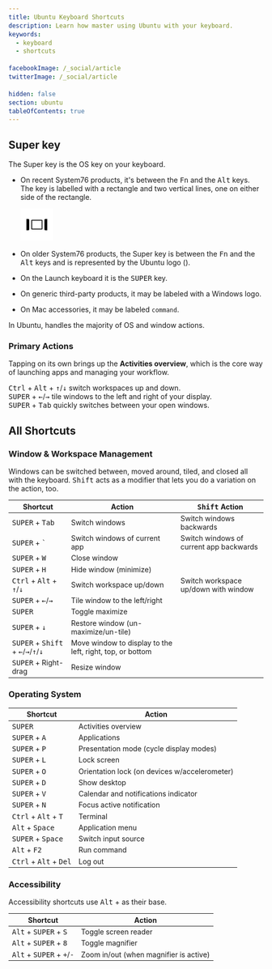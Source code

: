 ```yaml
---
title: Ubuntu Keyboard Shortcuts
description: Learn how master using Ubuntu with your keyboard.
keywords:
  - keyboard
  - shortcuts

facebookImage: /_social/article
twitterImage: /_social/article

hidden: false
section: ubuntu
tableOfContents: true
---
```


## Super key

The Super key is the OS key on your keyboard.

- On recent System76 products, it's between the <kbd>Fn</kbd> and the <kbd>Alt</kbd> keys. The key is labelled with a rectangle and two vertical lines, one on either side of the rectangle.

  ![Super Key](/images/super_key_vector_x64.png)

- On older System76 products, the Super key is between the <kbd>Fn</kbd> and the <kbd>Alt</kbd> keys and is represented by the Ubuntu logo (<kbd><font-awesome-icon :icon="['fab', 'ubuntu']"></font-awesome-icon></kbd>).
- On the Launch keyboard it is the <kbd>SUPER</kbd> key.
- On generic third-party products, it may be labeled with a Windows logo.
- On Mac accessories, it may be labeled `command`.

In Ubuntu, <kbd><font-awesome-icon :icon="['fab', 'ubuntu']"></font-awesome-icon></kbd> handles the majority of OS and window actions.

### Primary Actions

Tapping <kbd><font-awesome-icon :icon="['fab', 'ubuntu']"></font-awesome-icon></kbd> on its own brings up the **Activities overview**, which is the core way of launching apps and managing your workflow.

<kbd>Ctrl</kbd> + <kbd>Alt</kbd> + <kbd>↑</kbd>/<kbd>↓</kbd> switch workspaces up and down.  
<kbd>SUPER</kbd> + <kbd>←</kbd>/<kbd>→</kbd> tile windows to the left and right of your display.  
<kbd>SUPER</kbd> + <kbd>Tab</kbd> quickly switches between your open windows.  

## All Shortcuts

### Window & Workspace Management

Windows can be switched between, moved around, tiled, and closed all with the keyboard. <kbd>Shift</kbd> acts as a modifier that lets you do a variation on the action, too.

| Shortcut | Action  | <kbd>Shift</kbd> Action |
| -------- | --------- | ------ |
| <kbd>SUPER</kbd> + <kbd>Tab</kbd> | Switch windows | Switch windows backwards |
| <kbd>SUPER</kbd> + <kbd>`</kbd> | Switch windows of current app | Switch windows of current app backwards |
| <kbd>SUPER</kbd> + <kbd>W</kbd> | Close window | |
| <kbd>SUPER</kbd> + <kbd>H</kbd> | Hide window (minimize) | |
| <kbd>Ctrl</kbd> + <kbd>Alt</kbd> + <kbd>↑</kbd>/<kbd>↓</kbd> | Switch workspace up/down | Switch workspace up/down with window |
| <kbd>SUPER</kbd> + <kbd>←</kbd>/<kbd>→</kbd> | Tile window to the left/right | |
| <kbd>SUPER</kbd> | Toggle maximize | |
| <kbd>SUPER</kbd> + <kbd>↓</kbd> | Restore window (un-maximize/un-tile) | |
| <kbd>SUPER</kbd> + <kbd>Shift</kbd> + <kbd>←</kbd>/<kbd>→</kbd>/<kbd>↑</kbd>/<kbd>↓</kbd> | Move window to display to the left, right, top, or bottom | |
| <kbd>SUPER</kbd> + Right-drag | Resize window | |

### Operating System

| Shortcut | Action |
| -------- | ------ |
| <kbd>SUPER</kbd> | Activities overview |
| <kbd>SUPER</kbd> + <kbd>A</kbd> | Applications |
| <kbd>SUPER</kbd> + <kbd>P</kbd> | Presentation mode (cycle display modes) |
| <kbd>SUPER</kbd> + <kbd>L</kbd> | Lock screen |
| <kbd>SUPER</kbd> + <kbd>O</kbd> | Orientation lock (on devices w/accelerometer) |
| <kbd>SUPER</kbd> + <kbd>D</kbd> | Show desktop |
| <kbd>SUPER</kbd> + <kbd>V</kbd> | Calendar and notifications indicator |
| <kbd>SUPER</kbd> + <kbd>N</kbd> | Focus active notification |
| <kbd>Ctrl</kbd> + <kbd>Alt</kbd> + <kbd>T</kbd> | Terminal |
| <kbd>Alt</kbd> + <kbd>Space</kbd> | Application menu |
| <kbd>SUPER</kbd> + <kbd>Space</kbd> | Switch input source |
| <kbd>Alt</kbd> + <kbd>F2</kbd> | Run command |
| <kbd>Ctrl</kbd> + <kbd>Alt</kbd> + <kbd>Del</kbd> | Log out |

### Accessibility

Accessibility shortcuts use <kbd>Alt</kbd> + <kbd><font-awesome-icon :icon="['fab', 'ubuntu']"></font-awesome-icon></kbd> as their base.

| Shortcut | Action |
| -------- | ------ |
| <kbd>Alt</kbd> + <kbd>SUPER</kbd> + <kbd>S</kbd> | Toggle screen reader |
| <kbd>Alt</kbd> + <kbd>SUPER</kbd> + <kbd>8</kbd> | Toggle magnifier |
| <kbd>Alt</kbd> + <kbd>SUPER</kbd> + <kbd>+</kbd>/<kbd>-</kbd> | Zoom in/out (when magnifier is active) |
